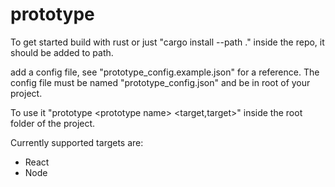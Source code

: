 # prototype

To get started build with rust or just "cargo install --path ." inside the repo, it should be added to path.

add a config file, see "prototype_config.example.json" for a reference.
The config file must be named "prototype_config.json" and be in root of your project.

To use it "prototype \<prototype name> \<target,target>" inside the root folder of the project.


Currently supported targets are:
- React
- Node
